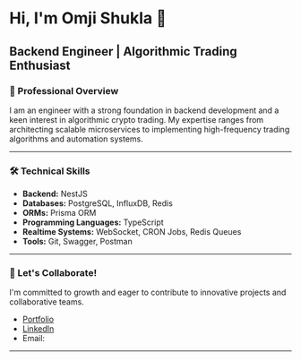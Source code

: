# Hi, I'm Omji Shukla 👋

## Backend Engineer | Algorithmic Trading Enthusiast

### 🚀 Professional Overview

I am an engineer with a strong foundation in backend development and a keen interest in algorithmic crypto trading. My expertise ranges from architecting scalable microservices to implementing high-frequency trading algorithms and automation systems.

---

### 🛠️ Technical Skills

- **Backend:** NestJS
- **Databases:** PostgreSQL, InfluxDB, Redis
- **ORMs:** Prisma ORM
- **Programming Languages:** TypeScript
- **Realtime Systems:** WebSocket, CRON Jobs, Redis Queues
- **Tools:** Git, Swagger, Postman

---

### 🤝 Let's Collaborate!

I'm committed to growth and eager to contribute to innovative projects and collaborative teams.

- [Portfolio](https://009os.vercel.app/)
- [LinkedIn](https://www.linkedin.com/in/009os/)
- Email: [](mailto:omshukla245@gmail.com)

---
